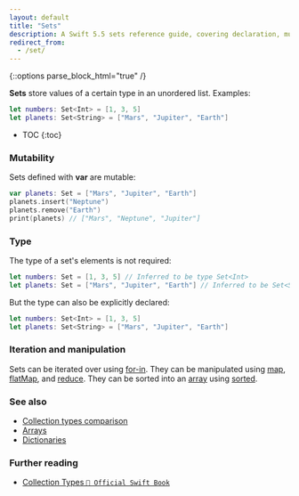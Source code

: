 ```yaml
---
layout: default
title: "Sets"
description: A Swift 5.5 sets reference guide, covering declaration, mutability, type annotations, iteration, and manipulation.
redirect_from: 
  - /set/
---
```

{::options parse_block_html="true" /}

**Sets** store values of a certain type in an unordered list. Examples:

```swift
let numbers: Set<Int> = [1, 3, 5]
let planets: Set<String> = ["Mars", "Jupiter", "Earth"]
```

* TOC
{:toc}

### Mutability

Sets defined with **var** are mutable:

```swift
var planets: Set = ["Mars", "Jupiter", "Earth"]
planets.insert("Neptune")
planets.remove("Earth")
print(planets) // ["Mars", "Neptune", "Jupiter"]
```

### Type

The type of a set's elements is not required:

```swift
let numbers: Set = [1, 3, 5] // Inferred to be type Set<Int>
let planets: Set = ["Mars", "Jupiter", "Earth"] // Inferred to be Set<String>
```

But the type can also be explicitly declared:

```swift
let numbers: Set<Int> = [1, 3, 5]
let planets: Set<String> = ["Mars", "Jupiter", "Earth"]
```

### Iteration and manipulation

Sets can be iterated over using [for-in](/for-in). They can be manipulated using [map](/map), [flatMap](/flatmap), and [reduce](/reduce). They can be sorted into an [array](/arrays) using [sorted](/).

### See also

* [Collection types comparison](/collection-types-comparison)
* [Arrays](/arrays)
* [Dictionaries](/dictionaries)

### Further reading

* [Collection Types `📖 Official Swift Book`](https://docs.swift.org/swift-book/LanguageGuide/CollectionTypes.html)
